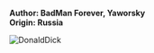 <b>Author: BadMan Forever, Yaworsky</b><br>
<b>Origin: Russia</b><br>

![DonaldDick](https://github.com/yuankong666/Ultimate-RAT-Collection/assets/128066597/85a043cd-903b-4bc3-a83e-f2a572f63415)
